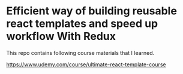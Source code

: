 # Efficient way of building reusable react templates and speed up workflow With Redux

This repo contains following course materials that I learned.

https://www.udemy.com/course/ultimate-react-template-course
